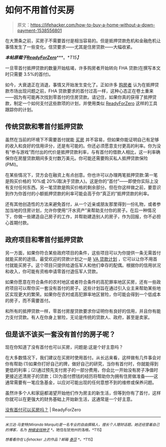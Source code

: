 # 如何不用首付买房

> 原文：<https://lifehacker.com/how-to-buy-a-home-without-a-down-payment-1538556801>

在大萧条之前，买房子不需要首付是相当容易的。但是抵押贷款危机和金融危机让事情发生了一些变化。信贷要求——尤其是住房贷款——大幅收紧。



***本帖原载于***[***ReadyForZero***](http://blog.readyforzero.com/can-you-buy-a-home-with-no-down-payment/)***。**T15】*

一旦零首付抵押贷款的数量开始枯竭，许多购房者开始转向 FHA 贷款(在撰写本文时只需要 3.5%的首付)。

如今，大衰退正在消退，事情又开始发生变化了。正如许多 [购房者](https://lifehacker.com/five-things-i-wish-i-had-known-before-i-bought-a-house-1152993672) 认为在抵押贷款市场出现问题之前，FHA 贷款要求的首付过高一样，这种心态正在卷土重来——因为有可能再次找到零首付的住房贷款。请记住，如果你真的获得了抵押贷款，制定一个如何支付这些款项的计划，并使用类似 [ReadyForZero](https://www.readyforzero.com/) 这样的工具跟踪你的计划。

## 传统贷款和零首付抵押贷款

虽然在当前的环境下不需要首付就能 [买房](https://lifehacker.com/ask-an-expert-all-about-buying-your-first-home-5968813) 并不容易，但如果你能证明自己有足够的收入和良好的信用评分，还是有可能的。你还必须愿意支付更高的利率。你为没有“参与游戏”而付出的代价是抵押贷款利率，与有首付的借款人相比，这一利率确保你在房屋贷款期间多支付数万美元。你可能还需要购买私人抵押贷款保险(PMI)。

在某些情况下，贷方会在融资上有点创意。你也许可以办理两笔抵押贷款:第一笔是购买价格的 10%或 20%(取决于贷款人)。这是你的“首付”——即使你实际上没有支付任何东西。另一笔贷款是购买价格的剩余部分。但在你这样做之前，要意识到作为你首付的小额抵押贷款的利率可能会高于你“真正的”抵押贷款的利率。

还有其他创造性的方法来避免首付，从一个近亲或朋友那里得到一份礼物，或者参加当地的住房计划，允许你使用“汗水资产”来帮助支付你的房子。在后一种情况下，你做一些建造自己房子的工作，并帮助建造别人的房子，作为回报，你不必担心首期付款。

## 政府项目和零首付抵押贷款

另一方面，如果你符合某些政府项目的条件，这些项目可以为你提供一条无需首付就能买房的途径。最受欢迎的贷款计划之一是 [VA 贷款计划](http://www.benefits.va.gov/homeloans/) ，它可以让你不用首付就能买房子。这个项目只提供给退伍军人和他们幸存的配偶。根据你的信用状况和收入，你可能有资格申请零首付退伍军人贷款。

如果你愿意在符合条件的农村地区或者符合条件的高犯罪率地区买房，还有一些政府项目可以帮你买一套没有首付的房子。这些计划旨在通过引入业主来帮助某些地区实现更大的繁荣。如果你在农村或高犯罪率地区冒险，你可能会得到一个低成本的房子，而不需要首付。

和所有的抵押贷款一样，零首付房屋贷款要求你证明你有良好的信用，并且你有能力支付贷款。有人在你身上冒险，无论是传统的贷款人、政府，甚至是卖家。

## 但是该不该买一套没有首付的房子呢？

现在你知道了没有首付也可以买房，问题是:这是个好主意吗？

在大多数情况下，我们建议在买房时使用首付。从长远来看，这样做有几件事会对你有帮助:(1)如果你打好自己的牌，做好自己的研究，当你有首付时，你就能得到更低的利率；(2)通过预先支付房子的一部分费用，你会比一开始没有房子净值时更接近还清房子的贷款；(3)为首付攒钱的经历将帮助你为拥有住房做准备——这通常需要有一笔应急基金，以应对可能出现的任何意想不到的维修或保养问题。

虽然许多个人和家庭都渴望开始他们作为房主的新生活，但等到你有了首付，这样你就可以在更强大的财务基础上开始新生活，这通常是一个好主意。

[没有首付可以买房吗？](http://blog.readyforzero.com/can-you-buy-a-home-with-no-down-payment/) | ReadyForZero

* * *

<small>*米兰达·马奎特(Miranda Marquit)是一名专业的自由撰稿人，擅长个人理财话题。她还经营着自己的博客，名为*</small> [<small>*种植金钱种子*</small>](http://www.plantingmoneyseeds.com/) <small>*。她住在犹他州的洛根。*T15】</small>

<small>*想看看你在 Lifehacker 上的作品？邮箱*</small> [<small>*泰莎*</small>](https://mail.google.com/mail/?view=cm&fs=1&tf=1&to=tessa@lifehacker.com) <small>*。*T15】</small>